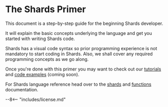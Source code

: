 # The Shards Primer

This document is a step-by-step guide for the beginning Shards developer.

It will explain the basic concepts underlying the language and get you started with writing Shards code.

Shards has a visual code syntax so prior programming experience is not mandatory to start coding in Shards. Also, we shall cover any required programming concepts as we go along.

Once you're done with this primer you may want to check out our [tutorials](https://learn.fragcolor.xyz/) and [code examples](https://learn.fragcolor.xyz/code-examples) (coming soon).

For Shards language reference head over to the [shards](https://docs.fragcolor.xyz/shards/) and [functions](https://docs.fragcolor.xyz/functions/) documentation.

--8<-- "includes/license.md"
